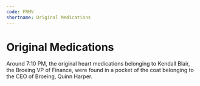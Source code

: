 ```yaml
---
code: FRMV
shortname: Original Medications
---
```


# Original Medications

Around 7:10 PM, the original heart medications belonging to Kendall Blair, the Broeing VP of Finance, were found in a pocket of the coat belonging to the CEO of Broeing, Quinn Harper.
